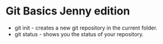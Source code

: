 # Git Basics Jenny edition

* git init - creates a new git repository in the current folder. 
* git status - shows you the status of your repository. 


